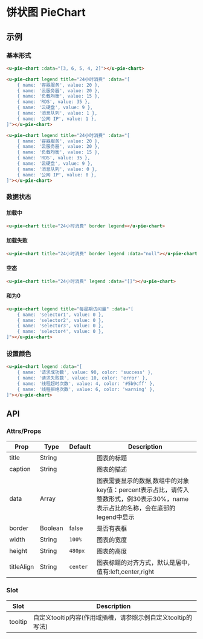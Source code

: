# 饼状图 PieChart

## 示例
### 基本形式

``` html
<u-pie-chart :data="[3, 6, 5, 4, 2]"></u-pie-chart>
```

``` html
<u-pie-chart legend title="24小时消费" :data="[
    { name: '容器服务', value: 20 },
    { name: '云服务器', value: 20 },
    { name: '负载均衡', value: 15 },
    { name: 'RDS', value: 35 },
    { name: '云硬盘', value: 9 },
    { name: '消息队列', value: 1 },
    { name: '公网 IP', value: 1 },
]"></u-pie-chart>
```

``` html
<u-pie-chart legend title="24小时消费" :data="[
    { name: '容器服务', value: 20 },
    { name: '云服务器', value: 20 },
    { name: '负载均衡', value: 15 },
    { name: 'RDS', value: 35 },
    { name: '云硬盘', value: 9 },
    { name: '消息队列', value: 0 },
    { name: '公网 IP', value: 0 },
]"></u-pie-chart>
```

### 数据状态

#### 加载中
``` html
<u-pie-chart title="24小时消费" border legend></u-pie-chart>
```

#### 加载失败
``` html
<u-pie-chart title="24小时消费" border legend :data="null"></u-pie-chart>
```

#### 空态
``` html
<u-pie-chart title="24小时消费" legend :data="[]"></u-pie-chart>
```

#### 和为0

``` html
<u-pie-chart legend title="每星期访问量" :data="[
    { name: 'selector1', value: 0 },
    { name: 'selector2', value: 0 },
    { name: 'selector3', value: 0 },
    { name: 'selector4', value: 0 },
]"></u-pie-chart>
```

### 设置颜色

``` html
<u-pie-chart legend :data="[
    { name: '请求成功数', value: 90, color: 'success' },
    { name: '请求失败数', value: 10, color: 'error' },
    { name: '线程超时次数', value: 4, color: '#5b9cff' },
    { name: '线程拒绝次数', value: 6, color: 'warning' },
]"></u-pie-chart>
```

## API

### Attrs/Props

| Prop | Type | Default | Description |
| --------- | ---- | ------- | ----------- |
| title | String |  | 图表的标题 |
| caption | String |  | 图表的描述 |
| data | Array |  | 图表需要显示的数据,数组中的对象key值：percent表示占比，请传入整数形式，例30表示30%，name表示占比的名称，会在底部的legend中显示 |
| border | Boolean | false | 是否有表框 |
| width | String | `100%` | 图表的宽度 |
| height | String | `480px` | 图表的高度 |
| titleAlign | String | `center` | 图表标题的对齐方式，默认是居中，值有:left,center,right |

### Slot

| Slot | Description |
| ---- | ----------- |
| tooltip | 自定义tooltip内容(作用域插槽，请参照示例自定义tooltip的写法) |
